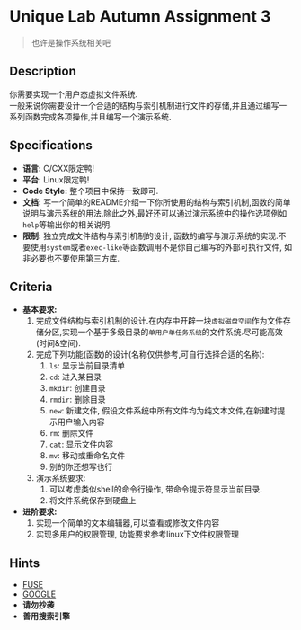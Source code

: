 # Unique Lab Autumn Assignment 3

> 也许是操作系统相关吧

## Description

你需要实现一个用户态虚拟文件系统.  
一般来说你需要设计一个合适的结构与索引机制进行文件的存储,并且通过编写一系列函数完成各项操作,并且编写一个演示系统.  

## Specifications

* **语言:** C/CXX限定鸭!  
* **平台:** Linux限定鸭!  
* **Code Style:** 整个项目中保持一致即可.  
* **文档:** 写一个简单的README介绍一下你所使用的结构与索引机制,函数的简单说明与演示系统的用法.除此之外,最好还可以通过演示系统中的操作选项例如`help`等输出你的相关说明.  
* **限制:** 独立完成文件结构与索引机制的设计, 函数的编写与演示系统的实现.不要使用`system`或者`exec-like`等函数调用不是你自己编写的外部可执行文件, 如非必要也不要使用第三方库.  

## Criteria

* **基本要求:**
    1. 完成文件结构与索引机制的设计.在内存中开辟一块`虚拟磁盘空间`作为文件存储分区,实现一个基于多级目录的`单用户单任务系统`的文件系统.尽可能高效(时间&空间).
    2. 完成下列功能(函数)的设计(名称仅供参考,可自行选择合适的名称):
        1. `ls`: 显示当前目录清单
        2. `cd`: 进入某目录
        3. `mkdir`: 创建目录
        4. `rmdir`: 删除目录
        5. `new`: 新建文件, 假设文件系统中所有文件均为纯文本文件,在新建时提示用户输入内容
        6. `rm`: 删除文件
        7. `cat`: 显示文件内容  
        8. `mv`: 移动或重命名文件  
        9. 别的你还想写也行  
    3. 演示系统要求:
        1. 可以考虑类似shell的命令行操作, 带命令提示符显示当前目录.
        2. 将文件系统保存到硬盘上
* **进阶要求:**
    1. 实现一个简单的文本编辑器,可以查看或修改文件内容
    2. 实现多用户的权限管理, 功能要求参考linux下文件权限管理  

## Hints

* [FUSE](https://osxfuse.github.io/)  
* [GOOGLE](https://www.google.com/)  
* **请勿抄袭**  
* **善用搜索引擎**  

~~~别的没有了,出题人是魔鬼~~~  